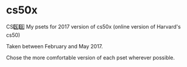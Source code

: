 # cs50x
CS:five::zero:    My psets for 2017 version of cs50x  (online version of Harvard's cs50)

Taken between February and May 2017. 

Chose the more comfortable version of each pset wherever possible.
